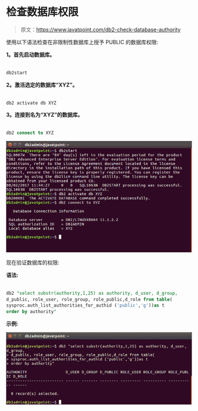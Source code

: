 # 检查数据库权限

> 原文：<https://www.javatpoint.com/db2-check-database-authority>

使用以下语法检查在非限制性数据库上授予 PUBLIC 的数据库权限:

**1。首先启动数据库。**

```sql

db2start

```

**2。激活选定的数据库“XYZ”。**

```sql

db2 activate db XYZ

```

**3。连接到名为“XYZ”的数据库。**

```sql

db2 connect to XYZ

```

![Check Database Authority](img/6133e14baac8196de18c6754c32c08a0.png)

现在验证数据库的权限:

**语法:**

```sql

db2 "select substr(authority,1,25) as authority, d_user, d_group,
d_public, role_user, role_group, role_public,d_role from table(
sysproc.auth_list_authorities_for_authid ('public','g'))as t
order by authority"

```

**示例:**

![Check Database Authority](img/b4d8600ef38cfd1c93eb57e64e0e433e.png)